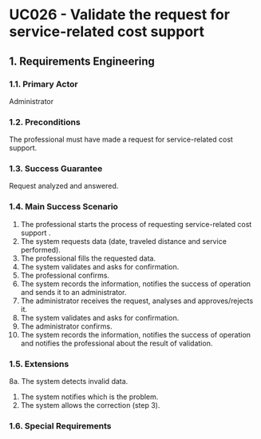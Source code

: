 # UC026 - Validate the request for service-related cost support

## 1. Requirements Engineering

### 1.1. Primary Actor
Administrator

### 1.2. Preconditions
The professional must have made a request for service-related cost support.

### 1.3. Success Guarantee
Request analyzed and answered.

### 1.4. Main Success Scenario
1. The professional starts the process of requesting service-related cost support .
2. The system requests data (date, traveled distance and service performed).
3. The professional fills the requested data.
4. The system validates and asks for confirmation.
5. The professional confirms.
6. The system records the information, notifies the success of operation and sends it to an administrator.
7. The administrator receives the request, analyses and approves/rejects it.
8. The system validates and asks for confirmation.
9. The administrator confirms.
10. The system records the information, notifies the success of operation and notifies the professional about the result of validation.

### 1.5. Extensions
8a. The system detects invalid data.
1. The system notifies which is the problem.
2. The system allows the correction (step 3).

### 1.6. Special Requirements
